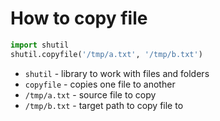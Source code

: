 # How to copy file

```python
import shutil
shutil.copyfile('/tmp/a.txt', '/tmp/b.txt')
```

- `shutil` - library to work with files and folders
- `copyfile` - copies one file to another
- `/tmp/a.txt` - source file to copy
- `/tmp/b.txt` - target path to copy file to

